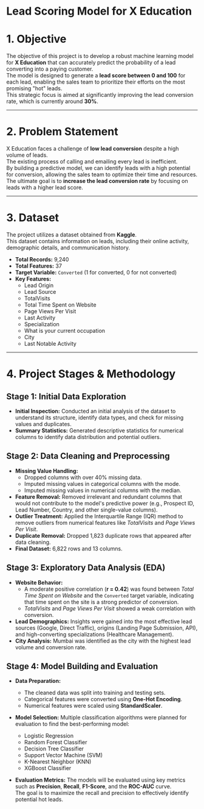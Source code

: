 # **Lead Scoring Model for X Education**
# 1. Objective
The objective of this project is to develop a robust machine learning model for **X Education** that can accurately predict the probability of a lead converting into a paying customer.  
The model is designed to generate a **lead score between 0 and 100** for each lead, enabling the sales team to prioritize their efforts on the most promising "hot" leads.  
This strategic focus is aimed at significantly improving the lead conversion rate, which is currently around **30%**.

---

# 2. Problem Statement
X Education faces a challenge of **low lead conversion** despite a high volume of leads.  
The existing process of calling and emailing every lead is inefficient.  
By building a predictive model, we can identify leads with a high potential for conversion, allowing the sales team to optimize their time and resources.  
The ultimate goal is to **increase the lead conversion rate** by focusing on leads with a higher lead score.

---

# 3. Dataset
The project utilizes a dataset obtained from **Kaggle**.  
This dataset contains information on leads, including their online activity, demographic details, and communication history.

- **Total Records:** 9,240  
- **Total Features:** 37  
- **Target Variable:** `Converted` (1 for converted, 0 for not converted)  
- **Key Features:**  
  - Lead Origin  
  - Lead Source  
  - TotalVisits  
  - Total Time Spent on Website  
  - Page Views Per Visit  
  - Last Activity  
  - Specialization  
  - What is your current occupation  
  - City  
  - Last Notable Activity  

---

# 4. Project Stages & Methodology

## Stage 1: Initial Data Exploration
- **Initial Inspection:** Conducted an initial analysis of the dataset to understand its structure, identify data types, and check for missing values and duplicates.  
- **Summary Statistics:** Generated descriptive statistics for numerical columns to identify data distribution and potential outliers.

## Stage 2: Data Cleaning and Preprocessing
- **Missing Value Handling:**  
  - Dropped columns with over 40% missing data.  
  - Imputed missing values in categorical columns with the mode.  
  - Imputed missing values in numerical columns with the median.  
- **Feature Removal:** Removed irrelevant and redundant columns that would not contribute to the model's predictive power (e.g., Prospect ID, Lead Number, Country, and other single-value columns).  
- **Outlier Treatment:** Applied the Interquartile Range (IQR) method to remove outliers from numerical features like *TotalVisits* and *Page Views Per Visit*.  
- **Duplicate Removal:** Dropped 1,823 duplicate rows that appeared after data cleaning.  
- **Final Dataset:** 6,822 rows and 13 columns.

## Stage 3: Exploratory Data Analysis (EDA)
- **Website Behavior:**  
  - A moderate positive correlation (**r = 0.42**) was found between *Total Time Spent on Website* and the `Converted` target variable, indicating that time spent on the site is a strong predictor of conversion.  
  - *TotalVisits* and *Page Views Per Visit* showed a weak correlation with conversion.  
- **Lead Demographics:** Insights were gained into the most effective lead sources (Google, Direct Traffic), origins (Landing Page Submission, API), and high-converting specializations (Healthcare Management).  
- **City Analysis:** Mumbai was identified as the city with the highest lead volume and conversion rate.

## Stage 4: Model Building and Evaluation

- **Data Preparation:**  
  - The cleaned data was split into training and testing sets.  
  - Categorical features were converted using **One-Hot Encoding**.  
  - Numerical features were scaled using **StandardScaler**.
    
- **Model Selection:** Multiple classification algorithms were planned for evaluation to find the best-performing model:  
  - Logistic Regression  
  - Random Forest Classifier  
  - Decision Tree Classifier  
  - Support Vector Machine (SVM)  
  - K-Nearest Neighbor (KNN)  
  - XGBoost Classifier
    
- **Evaluation Metrics:** The models will be evaluated using key metrics such as **Precision**, **Recall**, **F1-Score**, and the **ROC-AUC** curve.  
  The goal is to maximize the recall and precision to effectively identify potential hot leads.
